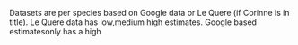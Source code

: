 
Datasets are per species based on Google data or Le Quere (if Corinne is in title).
Le Quere data has low,medium high estimates. Google based estimatesonly has a high
